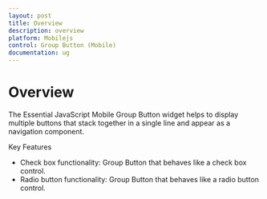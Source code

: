 ```yaml
---
layout: post
title: Overview
description: overview
platform: Mobilejs
control: Group Button (Mobile)
documentation: ug
---
```


# Overview

The Essential JavaScript Mobile Group Button widget helps to display multiple buttons that stack together in a single line and appear as a navigation component.

Key Features

* Check box functionality: Group Button that behaves like a check box control.
* Radio button functionality: Group Button that behaves like a radio button control.



